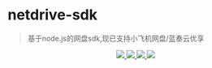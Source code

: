 # netdrive-sdk

> 基于node.js的网盘sdk,现已支持小飞机网盘/蓝奏云优享

<div align="center">
  <a href="https://www.npmjs.org/package/@netdrive-sdk/ilanzou">
    <img src="https://img.shields.io/npm/v/@netdrive-sdk/ilanzou.svg">
  </a>
  <a href="https://packagephobia.com/result?p=@netdrive-sdk/ilanzou">
    <img src="https://packagephobia.com/badge?p=@netdrive-sdk/ilanzou">
  </a>
  <a href="https://npmcharts.com/compare/@netdrive-sdk/ilanzou?minimal=true">
    <img src="http://img.shields.io/npm/dm/@netdrive-sdk/ilanzou.svg">
  </a>
  <a href="LICENSE">
    <img src="https://img.shields.io/badge/License-MIT-yellow.svg">
  </a>
</div>
